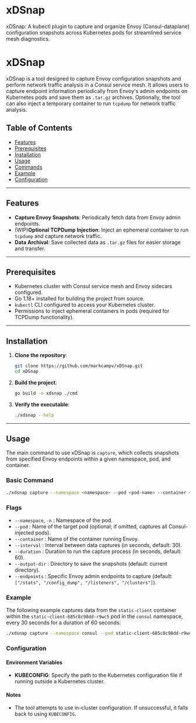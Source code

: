 # xDSnap
xDSnap: A kubectl plugin to capture and organize Envoy (Consul-dataplane) configuration snapshots across Kubernetes pods for streamlined service mesh diagnostics.

# xDSnap

xDSnap is a tool designed to capture Envoy configuration snapshots and perform network traffic analysis in a Consul service mesh. It allows users to capture endpoint information periodically from Envoy's admin endpoints on Kubernetes pods and save them as `.tar.gz` archives. Optionally, the tool can also inject a temporary container to run `tcpdump` for network traffic analysis.

## Table of Contents

- [Features](#features)
- [Prerequisites](#prerequisites)
- [Installation](#installation)
- [Usage](#usage)
- [Commands](#commands)
- [Example](#example)
- [Configuration](#configuration)

---

## Features

- **Capture Envoy Snapshots**: Periodically fetch data from Envoy admin endpoints.
- (WIP)**Optional TCPDump Injection**: Inject an ephemeral container to run `tcpdump` and capture network traffic. 
- **Data Archival**: Save collected data as `.tar.gz` files for easier storage and transfer.

---

## Prerequisites

- Kubernetes cluster with Consul service mesh and Envoy sidecars configured.
- Go 1.18+ installed for building the project from source.
- `kubectl` CLI configured to access your Kubernetes cluster.
- Permissions to inject ephemeral containers in pods (required for TCPDump functionality).

---

## Installation

1. **Clone the repository**:
    ```bash
    git clone https://github.com/markcampv/xDSnap.git
    cd xDSnap
    ```

2. **Build the project**:
    ```bash
    go build -o xdsnap ./cmd
    ```

3. **Verify the executable**:
    ```bash
    ./xdsnap --help
    ```

---

## Usage

The main command to use xDSnap is `capture`, which collects snapshots from specified Envoy endpoints within a given namespace, pod, and container.

### Basic Command
```bash
./xdsnap capture --namespace <namespace> --pod <pod-name> --container <container-name>
```

### Flags

- `--namespace`, `-n` : Namespace of the pod.
- `--pod` : Name of the target pod (optional; if omitted, captures all Consul-injected pods).
- `--container` : Name of the container running Envoy.
- `--interval` : Interval between data captures (in seconds, default: 30).
- `--duration` : Duration to run the capture process (in seconds, default: 60).
- `--output-dir` : Directory to save the snapshots (default: current directory).
- `--endpoints` : Specific Envoy admin endpoints to capture (default: `["/stats", "/config_dump", "/listeners", "/clusters"]`).

### Example

The following example captures data from the `static-client` container within the `static-client-685c8c98dd-r9wc5` pod in the `consul` namespace, every 30 seconds for a duration of 60 seconds:

```bash
./xdsnap capture --namespace consul --pod static-client-685c8c98dd-r9wc5 --container static-client --interval 30 --duration 60
```


### Configuration

#### Environment Variables
- **KUBECONFIG**: Specify the path to the Kubernetes configuration file if running outside a Kubernetes cluster.

#### Notes
- The tool attempts to use in-cluster configuration. If unsuccessful, it falls back to using `KUBECONFIG`.
